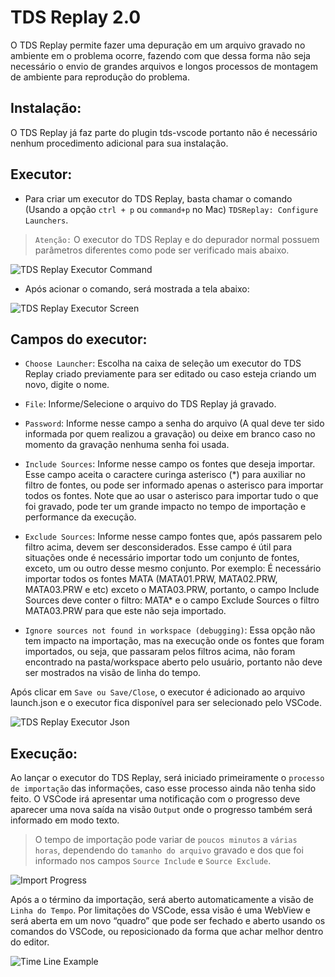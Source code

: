 # TDS Replay 2.0

O TDS Replay permite fazer uma depuração em um arquivo gravado no ambiente em o problema ocorre, fazendo com que dessa forma não seja necessário o envio de grandes arquivos e longos processos de montagem de ambiente para reprodução do problema.

## Instalação:

O TDS Replay já faz parte do plugin tds-vscode portanto não é necessário nenhum procedimento adicional para sua instalação.

## Executor:

* Para criar um executor do TDS Replay, basta chamar o comando (Usando a opção `ctrl + p` ou `command+p` no Mac) `TDSReplay: Configure Launchers`.
 > `Atenção:` O executor do TDS Replay e do depurador normal possuem parâmetros diferentes como pode ser verificado mais abaixo.

 ![TDS Replay Executor Command](https://raw.githubusercontent.com/totvs/tds-vscode/dev/imagens/TDSReplay/LauncherCommand.PNG)

 * Após acionar o comando, será mostrada a tela abaixo:

 ![TDS Replay Executor Screen](https://raw.githubusercontent.com/totvs/tds-vscode/dev/imagens/TDSReplay/LaunchConfigScreen.PNG)


## Campos do executor:

* `Choose Launcher`: Escolha na caixa de seleção um executor do TDS Replay criado previamente para ser editado ou caso esteja criando um novo, digite o nome.

* `File`: Informe/Selecione o arquivo do TDS Replay já gravado.

* `Password`: Informe nesse campo a senha do arquivo (A qual deve ter sido informada por quem realizou a gravação) ou deixe em branco caso no momento da gravação nenhuma senha foi usada.

* `Include Sources`: Informe nesse campo os fontes que deseja importar. Esse campo aceita o caractere curinga asterisco (*) para auxiliar no filtro de fontes, ou pode ser informado apenas o asterisco para importar todos os fontes. Note que ao usar o asterisco para importar tudo o que foi gravado, pode ter um grande impacto no tempo de importação e performance da execução.

* `Exclude Sources`: Informe nesse campo fontes que, após passarem pelo filtro acima, devem ser desconsiderados. Esse campo é útil para situações onde é necessário importar todo um conjunto de fontes, exceto, um ou outro desse mesmo conjunto. Por exemplo: É necessário importar todos os fontes MATA (MATA01.PRW, MATA02.PRW, MATA03.PRW e etc) exceto o MATA03.PRW, portanto, o campo Include Sources deve conter o filtro: MATA* e o campo Exclude Sources o filtro MATA03.PRW para que este não seja importado.

* `Ignore sources not found in workspace (debugging)`: Essa opção não tem impacto na importação, mas na execução onde os fontes que foram importados, ou seja, que passaram pelos filtros acima, não foram encontrado na pasta/workspace aberto pelo usuário, portanto não deve ser mostrados na visão de linha do tempo.

Após clicar em `Save ou Save/Close`, o executor é adicionado ao arquivo launch.json e o executor fica disponível para ser selecionado pelo VSCode.

 ![TDS Replay Executor Json](https://raw.githubusercontent.com/totvs/tds-vscode/dev/imagens/TDSReplay/LauncherJson.PNG)


## Execução:

Ao lançar o executor do TDS Replay, será iniciado primeiramente o `processo de importação` das informações, caso esse processo ainda não tenha sido feito. O VSCode irá apresentar uma notificação com o progresso deve aparecer uma nova saída na visão `Output` onde o progresso também será informado em modo texto.

> O tempo de importação pode variar de `poucos minutos` a `várias horas`, dependendo do `tamanho do arquivo` gravado e dos que foi informado nos campos `Source Include` e `Source Exclude`.

 ![Import Progress](https://raw.githubusercontent.com/totvs/tds-vscode/dev/imagens/TDSReplay/ImportProgress.PNG)

 Após a o término da importação, será aberto automaticamente a visão de `Linha do Tempo`. Por limitações do VSCode, essa visão é uma WebView e será aberta em um novo “quadro” que pode ser fechado e aberto usando os comandos do VSCode, ou reposicionado da forma que achar melhor dentro do editor.

  ![Time Line Example](https://raw.githubusercontent.com/totvs/tds-vscode/dev/imagens/TDSReplay/TimeLineExample1.PNG)



